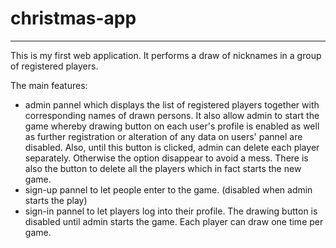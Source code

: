 # christmas-app

-----------------------------------------------------------------------------------
This is my first web application. 
It performs a draw of nicknames in a group of registered players.

The main features:
- admin pannel which displays the list of registered players together with corresponding names of drawn persons. It also allow admin to start the game whereby drawing button on each user's profile is enabled as well as further registration or alteration of any data on users' pannel are disabled. Also, until this button is clicked, admin can delete each player separately. Otherwise the option disappear to avoid a mess. There is also the button to delete all the players which in fact starts the new game.
- sign-up pannel to let people enter to the game. (disabled when admin starts the play)
- sign-in pannel to let players log into their profile. The drawing button is disabled until
admin starts the game. Each player can draw one time per game.
